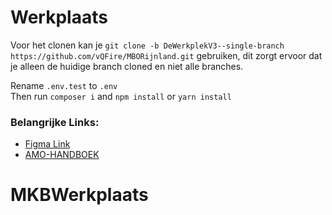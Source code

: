 # Werkplaats

Voor het clonen kan je `git clone -b DeWerkplekV3--single-branch https://github.com/vQFire/MBORijnland.git` gebruiken, dit zorgt ervoor dat je alleen de huidige branch cloned en niet alle branches.

Rename `.env.test` to `.env`  
Then run `composer i` and `npm install` or `yarn install` 

### Belangrijke Links:
- <a href='https://www.figma.com/file/U7gIX0o33Xr4s3mkCoNWRY/Werkplaats?node-id=0%3A1' target='_blank'>Figma Link</a>
- <a href='https://github.com/MiguelFieira/AMO-HANDBOEK' target='_blank'>AMO-HANDBOEK</a>
# MKBWerkplaats

